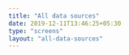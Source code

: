 ```yaml
---
title: "All data sources"
date: 2019-12-11T13:46:25+05:30
type: "screens"
layout: "all-data-sources"
---
```


